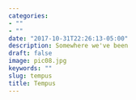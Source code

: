 ```yaml
---
categories:
- ""
- ""
date: "2017-10-31T22:26:13-05:00"
description: Somewhere we've been
draft: false
image: pic08.jpg
keywords: ""
slug: tempus
title: Tempus
---
```

